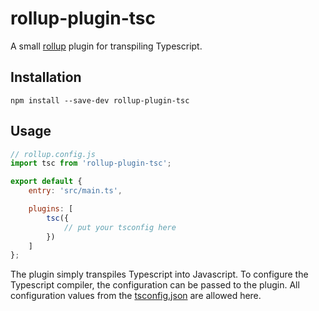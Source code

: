 # rollup-plugin-tsc

A small [rollup](https://github.com/rollup/rollup) plugin for transpiling Typescript.

## Installation
```
npm install --save-dev rollup-plugin-tsc
```

## Usage
```js
// rollup.config.js
import tsc from 'rollup-plugin-tsc';

export default {
	entry: 'src/main.ts',

	plugins: [
		tsc({
			// put your tsconfig here
		})
	]
};
```
The plugin simply transpiles Typescript into Javascript. To configure the Typescript compiler, the configuration can be passed to the plugin. All configuration values from the [tsconfig.json](https://www.typescriptlang.org/docs/handbook/tsconfig-json.html) are allowed here.
